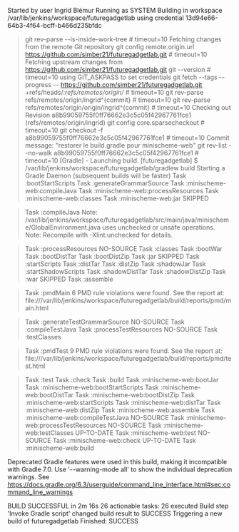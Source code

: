 Started by user Ingrid Blémur
Running as SYSTEM
Building in workspace /var/lib/jenkins/workspace/futuregadgetlab
using credential 13d94e66-64b3-4f64-bcff-b466d235bfdc
 > git rev-parse --is-inside-work-tree # timeout=10
Fetching changes from the remote Git repository
 > git config remote.origin.url https://github.com/simber21/futuregadgetlab.git # timeout=10
Fetching upstream changes from https://github.com/simber21/futuregadgetlab.git
 > git --version # timeout=10
using GIT_ASKPASS to set credentials 
 > git fetch --tags --progress -- https://github.com/simber21/futuregadgetlab.git +refs/heads/*:refs/remotes/origin/* # timeout=10
 > git rev-parse refs/remotes/origin/ingrid^{commit} # timeout=10
 > git rev-parse refs/remotes/origin/origin/ingrid^{commit} # timeout=10
Checking out Revision a8b99059755f0ff76662e3c5c05f42967761fce1 (refs/remotes/origin/ingrid)
 > git config core.sparsecheckout # timeout=10
 > git checkout -f a8b99059755f0ff76662e3c5c05f42967761fce1 # timeout=10
Commit message: "restorer le build.gradle pour minischeme-web"
 > git rev-list --no-walk a8b99059755f0ff76662e3c5c05f42967761fce1 # timeout=10
[Gradle] - Launching build.
[futuregadgetlab] $ /var/lib/jenkins/workspace/futuregadgetlab/gradlew build
Starting a Gradle Daemon (subsequent builds will be faster)
> Task :bootStartScripts
> Task :generateGrammarSource
> Task :minischeme-web:compileJava
> Task :minischeme-web:processResources
> Task :minischeme-web:classes
> Task :minischeme-web:jar SKIPPED

> Task :compileJava
Note: /var/lib/jenkins/workspace/futuregadgetlab/src/main/java/minischeme/GlobalEnvironment.java uses unchecked or unsafe operations.
Note: Recompile with -Xlint:unchecked for details.

> Task :processResources NO-SOURCE
> Task :classes
> Task :bootWar
> Task :bootDistTar
> Task :bootDistZip
> Task :jar SKIPPED
> Task :startScripts
> Task :distTar
> Task :distZip
> Task :shadowJar
> Task :startShadowScripts
> Task :shadowDistTar
> Task :shadowDistZip
> Task :war SKIPPED
> Task :assemble

> Task :pmdMain
6 PMD rule violations were found. See the report at: file:///var/lib/jenkins/workspace/futuregadgetlab/build/reports/pmd/main.html

> Task :generateTestGrammarSource NO-SOURCE
> Task :compileTestJava
> Task :processTestResources NO-SOURCE
> Task :testClasses

> Task :pmdTest
9 PMD rule violations were found. See the report at: file:///var/lib/jenkins/workspace/futuregadgetlab/build/reports/pmd/test.html

> Task :test
> Task :check
> Task :build
> Task :minischeme-web:bootJar
> Task :minischeme-web:bootStartScripts
> Task :minischeme-web:bootDistTar
> Task :minischeme-web:bootDistZip
> Task :minischeme-web:startScripts
> Task :minischeme-web:distTar
> Task :minischeme-web:distZip
> Task :minischeme-web:assemble
> Task :minischeme-web:compileTestJava NO-SOURCE
> Task :minischeme-web:processTestResources NO-SOURCE
> Task :minischeme-web:testClasses UP-TO-DATE
> Task :minischeme-web:test NO-SOURCE
> Task :minischeme-web:check UP-TO-DATE
> Task :minischeme-web:build

Deprecated Gradle features were used in this build, making it incompatible with Gradle 7.0.
Use '--warning-mode all' to show the individual deprecation warnings.
See https://docs.gradle.org/6.3/userguide/command_line_interface.html#sec:command_line_warnings

BUILD SUCCESSFUL in 2m 16s
26 actionable tasks: 26 executed
Build step 'Invoke Gradle script' changed build result to SUCCESS
Triggering a new build of futuregadgetlab
Finished: SUCCESS
